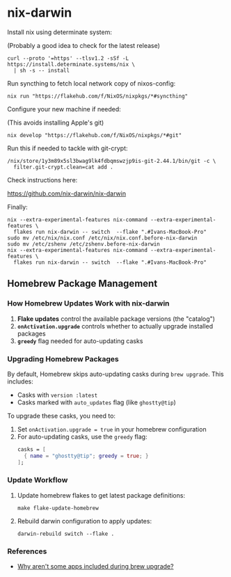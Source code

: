 # nix-darwin

Install nix using determinate system:

(Probably a good idea to check for the latest release)

```console
curl --proto '=https' --tlsv1.2 -sSf -L https://install.determinate.systems/nix \
  | sh -s -- install
```

Run syncthing to fetch local network copy of nixos-config:

```console
nix run "https://flakehub.com/f/NixOS/nixpkgs/*#syncthing"
```

Configure your new machine if needed:

(This avoids installing Apple's git)

```console
nix develop "https://flakehub.com/f/NixOS/nixpkgs/*#git"
```

Run this if needed to tackle with git-crypt:

```console
/nix/store/1y3m89x5sl3bwag9lk4fdbqmswzjp9is-git-2.44.1/bin/git -c \
  filter.git-crypt.clean=cat add .
```

Check instructions here:

<https://github.com/nix-darwin/nix-darwin>

Finally:

```console
nix --extra-experimental-features nix-command --extra-experimental-features \
  flakes run nix-darwin -- switch  --flake ".#Ivans-MacBook-Pro"
sudo mv /etc/nix/nix.conf /etc/nix/nix.conf.before-nix-darwin
sudo mv /etc/zshenv /etc/zshenv.before-nix-darwin
nix --extra-experimental-features nix-command --extra-experimental-features \
  flakes run nix-darwin -- switch  --flake ".#Ivans-MacBook-Pro"
```

## Homebrew Package Management

### How Homebrew Updates Work with nix-darwin

1. **Flake updates** control the available package versions (the "catalog")
2. **`onActivation.upgrade`** controls whether to actually upgrade installed packages
3. **`greedy`** flag needed for auto-updating casks

### Upgrading Homebrew Packages

By default, Homebrew skips auto-updating casks during `brew upgrade`. This includes:

- Casks with `version :latest`
- Casks marked with `auto_updates` flag (like `ghostty@tip`)

To upgrade these casks, you need to:

1. Set `onActivation.upgrade = true` in your homebrew configuration
2. For auto-updating casks, use the `greedy` flag:
   ```nix
   casks = [
     { name = "ghostty@tip"; greedy = true; }
   ];
   ```

### Update Workflow

1. Update homebrew flakes to get latest package definitions:

   ```console
   make flake-update-homebrew
   ```

2. Rebuild darwin configuration to apply updates:
   ```console
   darwin-rebuild switch --flake .
   ```

### References

- [Why aren't some apps included during brew upgrade?](https://docs.brew.sh/FAQ#why-arent-some-apps-included-during-brew-upgrade)
